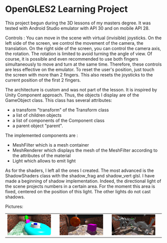 # OpenGLES2 Learning Project

This project begun during the 3D lessons of my masters degree. 
It was tested with Android Studio emulator with API 30 and on mobile API 28. 

Controls : You can move in the scene with virtual (invisible) joysticks.
On the left side of the screen, we control the movement of the camera, the translation. On the right side of the screen, you can control the camera axis, the rotation. The rotation is limited to avoid turning the angle of view. Of course, it is possible and even recommended to use both fingers simultaneously to move and turn at the same time. Therefore, these controls are less effective on the emulator. To reset the user's position, just touch the screen with more than 2 fingers. This also resets the joysticks to the current position of the first 2 fingers.

The architecture is custom and was not part of the lesson.
It is inspired by Unity Component approach.
Thus, the objects I display are of the GameObject class. This class has several attributes:
- a transform "transform" of the Transform class
- a list of children objects
- a list of components of the Component class
- a parent object "parent".

The implemented components are :
- MeshFilter which is a mesh container
- MeshRenderer which displays the mesh of the MeshFilter according to the attributes of the material
- Light which allows to emit light

As for the shaders, I left all the ones I created. The most advanced is the ShadowShaders class with the shadow_frag and shadow_vert glsl. I have made a beginning of shadow implementation. Indeed, the directional light of the scene projects numbers in a certain area. For the moment this area is fixed, centered on the position of this light. The other lights do not cast shadows.

Pictures: 
<table>
<tbody>
<tr>
<td><img src="Images/opengl1.jpg"><td>
<td><img src="Images/opengl2.jpg"><td>
<td><img src="Images/opengl3.jpg"><td>
</tr>
</tbody>
</table>

